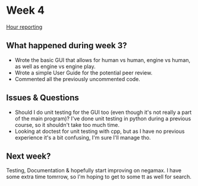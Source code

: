 # Week 4
[Hour reporting](https://github.com/altarchess/RistiNolla/blob/main/Documentation/Hour_reporting.md)

## What happened during week 3?
* Wrote the basic GUI that allows for human vs human, engine vs human, as well as engine vs engine play.
* Wrote a simple User Guide for the potential peer review.
* Commented all the previously uncommented code.

## Issues & Questions
* Should I do unit testing for the GUI too (even though it's not really a part of the main program)? I've done unit testing in python during a previous course, so it shouldn't take too much time.
* Looking at doctest for unit testing with cpp, but as I have no previous experience it's a bit confusing, I'm sure I'll manage tho.

## Next week?
Testing, Documentation & hopefully start improving on negamax. I have some extra time tomrrow, so I'm hoping to get to some tt as well for search.
